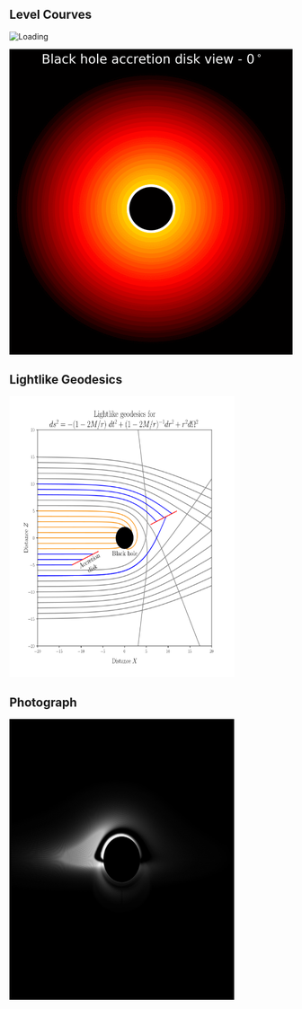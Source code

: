 
<h2>Level Courves </h2>

<img src="/images/contour.png" alt="Loading" title="Loading" class="center" width="400" 
     height="500" />
     
<img src="/images/gif_accretion_disk_logo.gif" alt="Loading" title="Loading" class="center"  />


<h2>Lightlike Geodesics </h2>

<img src="/images/trajectories_9900.png" alt="Loading" title="Loading" class="center"  width="400" 
     height="500"  />

<h2>Photograph </h2>

<img src="/images/Black_hole_photo.png" alt="Loading" title="Loading" class="center"  width="400" 
     height="500"  />
    
